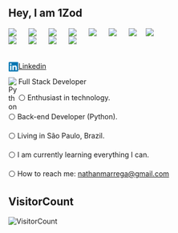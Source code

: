 <h2>Hey, I am 1Zod</h2>
<img align='right' src="https://media.giphy.com/media/wwg1suUiTbCY8H8vIA/giphy-downsized-large.gif" width="230">

<div align = 'left'>
    <a href="">
      <img align="left" src="https://skillicons.dev/icons?i=python" width="40px"/>
      <img align="left" src="https://skillicons.dev/icons?i=react" width="40px"/>
      <img align="left" src="https://skillicons.dev/icons?i=nodejs" width="40px"/>
      <img align="left" src="https://skillicons.dev/icons?i=flutter" width="40px"/>
      <img align="left" src="https://skillicons.dev/icons?i=typescript" width="40px"/>
      <img align="left" src="https://skillicons.dev/icons?i=javascript" width="40px"/>
      <img align="left" src="https://skillicons.dev/icons?i=angular" width="40px"/>
      <img align="left" src="https://skillicons.dev/icons?i=postgresql" width="40px"/>
      <img align="left" src="https://skillicons.dev/icons?i=html" width="40px"/>
      <img align="left" src="https://skillicons.dev/icons?i=css" width="40px"/>
      <img src="https://skillicons.dev/icons?i=prisma" width="40px"/> 
    </a>
 <br/><br/><br/>

  
  <p>
     <a href="https://www.linkedin.com/in/nathan-marrega-6b94981bb/">Linkedin</a> 
     <img align="left" alt="Python" width="20px" src="https://raw.githubusercontent.com/devicons/devicon/master/icons/linkedin/linkedin-original.svg">
  </p>
 <p>Full Stack Developer 
      <img align="left" alt="Python" width="20px" src="https://github.com/anmolpant/anmolpant/blob/master/assets/programming-code-signs.png">
  </p>


⚪ Enthusiast in technology.

⚪ Back-end Developer (Python).

⚪ Living in São Paulo, Brazil.

⚪ I am currently learning everything I can.

⚪ How to reach me: nathanmarrega@gmail.com

<h2>VisitorCount</h2>
<div align="left">

![VisitorCount](https://profile-counter.glitch.me/{1ZOD}/count.svg)

</div>

</div>
